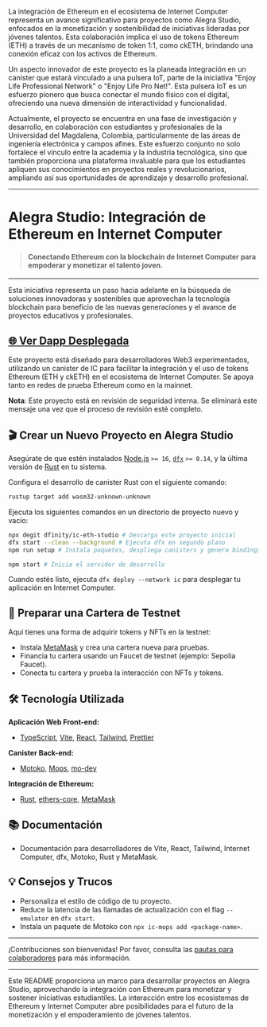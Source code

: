 La integración de Ethereum en el ecosistema de Internet Computer representa un avance significativo para proyectos como Alegra Studio, enfocados en la monetización y sostenibilidad de iniciativas lideradas por jóvenes talentos. Esta colaboración implica el uso de tokens Ethereum (ETH) a través de un mecanismo de token 1:1, como ckETH, brindando una conexión eficaz con los activos de Ethereum.

Un aspecto innovador de este proyecto es la planeada integración en un canister que estará vinculado a una pulsera IoT, parte de la iniciativa "Enjoy Life Professional Network" o "Enjoy Life Pro Net!". Esta pulsera IoT es un esfuerzo pionero que busca conectar el mundo físico con el digital, ofreciendo una nueva dimensión de interactividad y funcionalidad.

Actualmente, el proyecto se encuentra en una fase de investigación y desarrollo, en colaboración con estudiantes y profesionales de la Universidad del Magdalena, Colombia, particularmente de las áreas de ingeniería electrónica y campos afines. Este esfuerzo conjunto no solo fortalece el vínculo entre la academia y la industria tecnológica, sino que también proporciona una plataforma invaluable para que los estudiantes apliquen sus conocimientos en proyectos reales y revolucionarios, ampliando así sus oportunidades de aprendizaje y desarrollo profesional.

---

# Alegra Studio: Integración de Ethereum en Internet Computer

> #### Conectando Ethereum con la blockchain de Internet Computer para empoderar y monetizar el talento joven.

---

Esta iniciativa representa un paso hacia adelante en la búsqueda de soluciones innovadoras y sostenibles que aprovechan la tecnología blockchain para beneficio de las nuevas generaciones y el avance de proyectos educativos y profesionales.

## [🌐 Ver Dapp Desplegada](https://alegra-studio-icp.eth)

Este proyecto está diseñado para desarrolladores Web3 experimentados, utilizando un canister de IC para facilitar la integración y el uso de tokens Ethereum (ETH y ckETH) en el ecosistema de Internet Computer. Se apoya tanto en redes de prueba Ethereum como en la mainnet.

**Nota**: Este proyecto está en revisión de seguridad interna. Se eliminará este mensaje una vez que el proceso de revisión esté completo.

## 🎬 Crear un Nuevo Proyecto en Alegra Studio

Asegúrate de que estén instalados [Node.js](https://nodejs.org/en/) `>= 16`, [`dfx`](https://internetcomputer.org/docs/current/developer-docs/build/install-upgrade-remove) `>= 0.14`, y la última versión de [Rust](https://www.rust-lang.org/tools/install) en tu sistema.

Configura el desarrollo de canister Rust con el siguiente comando:

```sh
rustup target add wasm32-unknown-unknown
```

Ejecuta los siguientes comandos en un directorio de proyecto nuevo y vacío:

```sh
npx degit dfinity/ic-eth-studio # Descarga este proyecto inicial
dfx start --clean --background # Ejecuta dfx en segundo plano
npm run setup # Instala paquetes, despliega canisters y genera bindings de tipo

npm start # Inicia el servidor de desarrollo
```

Cuando estés listo, ejecuta `dfx deploy --network ic` para desplegar tu aplicación en Internet Computer.

## 🔌 Preparar una Cartera de Testnet

Aquí tienes una forma de adquirir tokens y NFTs en la testnet:

- Instala [MetaMask](https://metamask.io/) y crea una cartera nueva para pruebas.
- Financia tu cartera usando un Faucet de testnet (ejemplo: Sepolia Faucet).
- Conecta tu cartera y prueba la interacción con NFTs y tokens.

## 🛠️ Tecnología Utilizada

**Aplicación Web Front-end:**
- [TypeScript](https://www.typescriptlang.org/), [Vite](https://vitejs.dev/), [React](https://react.org/), [Tailwind](https://tailwindcss.com/), [Prettier](https://prettier.io/)

**Canister Back-end:**
- [Motoko](https://github.com/dfinity/motoko#readme), [Mops](https://mops.one), [mo-dev](https://github.com/dfinity/motoko-dev-server#readme)

**Integración de Ethereum:**
- [Rust](https://www.rust-lang.org/), [ethers-core](https://github.com/gakonst/ethers-rs), [MetaMask](https://metamask.io/)

## 📚 Documentación

- Documentación para desarrolladores de Vite, React, Tailwind, Internet Computer, dfx, Motoko, Rust y MetaMask.

## 💡 Consejos y Trucos

- Personaliza el estilo de código de tu proyecto.
- Reduce la latencia de las llamadas de actualización con el flag `--emulator` en `dfx start`.
- Instala un paquete de Motoko con `npx ic-mops add <package-name>`.

---

¡Contribuciones son bienvenidas! Por favor, consulta las [pautas para colaboradores](https://github.com/dfinity/ic-eth-studio/blob/main/.github/CONTRIBUTING.md) para más información.

---

Este README proporciona un marco para desarrollar proyectos en Alegra Studio, aprovechando la integración con Ethereum para monetizar y sostener iniciativas estudiantiles. La interacción entre los ecosistemas de Ethereum y Internet Computer abre posibilidades para el futuro de la monetización y el empoderamiento de jóvenes talentos.
